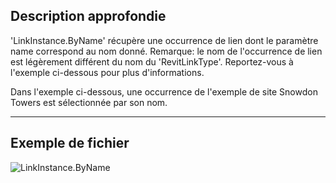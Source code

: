 ## Description approfondie
'LinkInstance.ByName' récupère une occurrence de lien dont le paramètre name correspond au nom donné. Remarque: le nom de l'occurrence de lien est légèrement différent du nom du 'RevitLinkType'. Reportez-vous à l'exemple ci-dessous pour plus d'informations.

Dans l'exemple ci-dessous, une occurrence de l'exemple de site Snowdon Towers est sélectionnée par son nom.
___
## Exemple de fichier

![LinkInstance.ByName](./Revit.Elements.LinkInstance.ByName_img.jpg)
